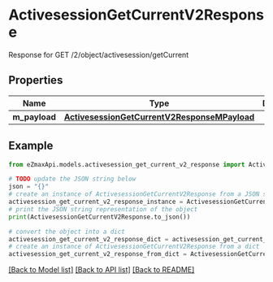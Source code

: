 # ActivesessionGetCurrentV2Response

Response for GET /2/object/activesession/getCurrent

## Properties

Name | Type | Description | Notes
------------ | ------------- | ------------- | -------------
**m_payload** | [**ActivesessionGetCurrentV2ResponseMPayload**](ActivesessionGetCurrentV2ResponseMPayload.md) |  | 

## Example

```python
from eZmaxApi.models.activesession_get_current_v2_response import ActivesessionGetCurrentV2Response

# TODO update the JSON string below
json = "{}"
# create an instance of ActivesessionGetCurrentV2Response from a JSON string
activesession_get_current_v2_response_instance = ActivesessionGetCurrentV2Response.from_json(json)
# print the JSON string representation of the object
print(ActivesessionGetCurrentV2Response.to_json())

# convert the object into a dict
activesession_get_current_v2_response_dict = activesession_get_current_v2_response_instance.to_dict()
# create an instance of ActivesessionGetCurrentV2Response from a dict
activesession_get_current_v2_response_from_dict = ActivesessionGetCurrentV2Response.from_dict(activesession_get_current_v2_response_dict)
```
[[Back to Model list]](../README.md#documentation-for-models) [[Back to API list]](../README.md#documentation-for-api-endpoints) [[Back to README]](../README.md)


